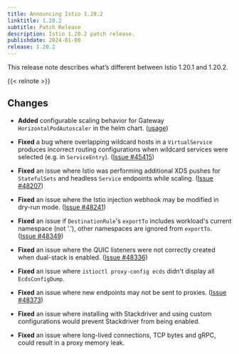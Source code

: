 ```yaml
---
title: Announcing Istio 1.20.2
linktitle: 1.20.2
subtitle: Patch Release
description: Istio 1.20.2 patch release.
publishdate: 2024-01-08
release: 1.20.2
---
```


This release note describes what’s different between Istio 1.20.1 and 1.20.2.

{{< relnote >}}

## Changes

- **Added** configurable scaling behavior for Gateway `HorizontalPodAutoscaler` in the helm chart.
  ([usage]( https://kubernetes.io/docs/tasks/run-application/horizontal-pod-autoscale/#configurable-scaling-behavior))

- **Fixed** a bug where overlapping wildcard hosts in a `VirtualService` produces incorrect routing configurations
  when wildcard services were selected (e.g. in `ServiceEntry`).
  ([Issue #45415](https://github.com/istio/istio/issues/45415))

- **Fixed** an issue where Istio was performing additional XDS pushes for `StatefulSets` and headless `Service`
  endpoints while scaling.
  ([Issue #48207](https://github.com/istio/istio/issues/48207))

- **Fixed** an issue where the Istio injection webhook may be modified in dry-run mode.
  ([Issue #48241](https://github.com/istio/istio/issues/48241))

- **Fixed** an issue if `DestinationRule`'s `exportTo` includes workload's current namespace (not '.'), other namespaces
  are ignored from `exportTo`.
  ([Issue #48349](https://github.com/istio/istio/issues/48349))

- **Fixed** an issue where the QUIC listeners were not correctly created when dual-stack is enabled.
  ([Issue #48336](https://github.com/istio/istio/issues/48336))

- **Fixed** an issue where `istioctl proxy-config ecds` didn't display all `EcdsConfigDump`.

- **Fixed** an issue where new endpoints may not be sent to proxies.
  ([Issue #48373](https://github.com/istio/istio/issues/48373))

- **Fixed** an issue where installing with Stackdriver and using custom configurations would prevent Stackdriver from
  being enabled.

- **Fixed** an issue where long-lived connections, TCP bytes and gRPC, could result in a proxy memory leak.
